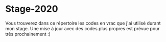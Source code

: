 # Stage-2020

Vous trouverez dans ce répertoire les codes en vrac que j'ai utilisé durant mon stage.
Une mise à jour avec des codes plus propres est prévue pour très prochainement :)
